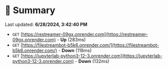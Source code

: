 # 📖 Summary
Last updated: **6/28/2024, 3:42:40 PM**

- `GET` [https://restreamer-09gx.onrender.com](https://restreamer-09gx.onrender.com) - **Up** (283ms)
- `GET` [https://filestreambot-b5k6.onrender.com/](https://filestreambot-b5k6.onrender.com/) - **Down** (118ms)
- `GET` [https://jupyterlab-python3-12-3.onrender.com](https://jupyterlab-python3-12-3.onrender.com) - **Down** (132ms)
